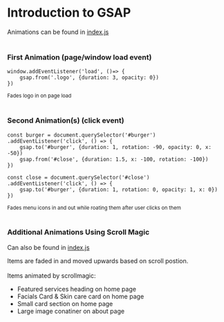 # Introduction to GSAP

Animations can be found in [index.js](https://github.com/lbuibel/DGM-2780-GSAP/blob/master/js/index.js)<br><br>

### First Animation (page/window load event)



```
window.addEventListener('load', ()=> {
    gsap.from('.logo', {duration: 3, opacity: 0})
})
```
<sup>Fades logo in on page load</sup>
<br><br>

### Second Animation(s) (click event)

```
const burger = document.querySelector('#burger')
.addEventListener('click', () => {
    gsap.to('#burger', {duration: 1, rotation: -90, opacity: 0, x: -50})
    gsap.from('#close', {duration: 1.5, x: -100, rotation: -100})
})

const close = document.querySelector('#close')
.addEventListener('click', () => {
    gsap.to('#burger', {duration: 1, rotation: 0, opacity: 1, x: 0})
})
```
<sup>Fades menu icons in and out while roating them after user clicks on them</sup>
<br><br>

### Additional Animations Using Scroll Magic

Can also be found in [index.js](https://github.com/lbuibel/DGM-2780-GSAP/blob/master/js/index.js)

Items are faded in and moved upwards based on scroll postion.<br>
<br>
Items animated by scrollmagic:
- Featured services heading on home page
- Facials Card & Skin care card on home page
- Small card section on home page
- Large image conatiner on about page